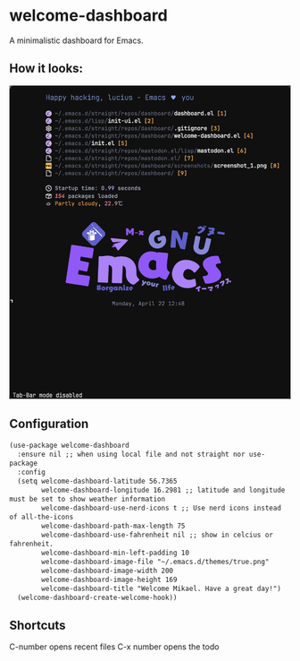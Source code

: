 # welcome-dashboard
A minimalistic dashboard for Emacs.

## How it looks:
!["Dashboard"](https://github.com/LuciusChen/dashboard/blob/main/screenshots/screenshot_1.png)

## Configuration

```elisp
(use-package welcome-dashboard
  :ensure nil ;; when using local file and not straight nor use-package
  :config
  (setq welcome-dashboard-latitude 56.7365
        welcome-dashboard-longitude 16.2981 ;; latitude and longitude must be set to show weather information
        welcome-dashboard-use-nerd-icons t ;; Use nerd icons instead of all-the-icons
        welcome-dashboard-path-max-length 75
        welcome-dashboard-use-fahrenheit nil ;; show in celcius or fahrenheit.
        welcome-dashboard-min-left-padding 10
        welcome-dashboard-image-file "~/.emacs.d/themes/true.png"
        welcome-dashboard-image-width 200
        welcome-dashboard-image-height 169
        welcome-dashboard-title "Welcome Mikael. Have a great day!")
  (welcome-dashboard-create-welcome-hook))
  ```
  
  ## Shortcuts
  C-number opens recent files
  C-x number opens the todo
